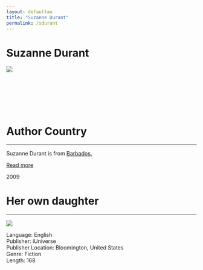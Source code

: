 ```yaml
---
layout: defaultau
title: "Suzanne Durant"
permalink: /sdurant
---
```

<!-- partial:index.partial.html -->
<div class="content">
    <h1> Suzanne Durant </h1>
    <div class="quote">
        <div><img src="https://m.media-amazon.com/images/I/61jVxQ1zAsL._SX450_.jpg" class="logo"></div>
    </div>
    <div class="timeline">
        <div style="padding-bottom:100px;"></div>
        <div class="block">
            <div class="date right"><p class="right"> </p></div>
            <div class="dot"></div>
            <div class="left first">
            <div class="author_country">
                <h1>Author Country</h1><hr>
            <div class="aclocation"><p> Suzanne Durant is from <a href="http://localhost:4000/12">Barbados.</a></p></div>
            <div class="acreadmore">    <a href="#" target="_blank">Read more</a> </div>
            </div>
         </div>
        </div>
        <div class="block">
            <div class="date left"><p class="left">2009</p></div>
            <div class="dot"></div>
            <div class="right">
                <h1>Her own daughter</h1><hr>
                <p><img src="https://images-na.ssl-images-amazon.com/images/I/315d3PBvIdL._SX311_BO1,204,203,200_.jpg"></p>
                <p>
                Language: English<br/>
                Publisher: iUniverse<br/>
                Publisher Location: Bloomington, United States<br/>
                Genre: Fiction<br/>
                Length: 168</p>
            </div>
        </div>
